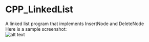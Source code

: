 # CPP_LinkedList
A linked list program that implements InsertNode and DeleteNode  
Here is a sample screenshot:  
![alt text](https://drive.google.com/drive/u/0/folders/14obhx2cTcEq6p6R85IZ38Gja_p_QZECr)

